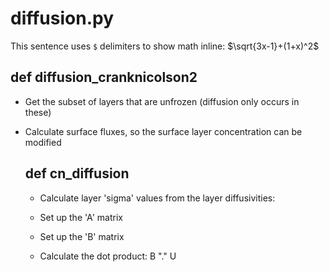 # diffusion.py

This sentence uses `$` delimiters to show math inline:  $\sqrt{3x-1}+(1+x)^2$

## def diffusion_cranknicolson2

  - Get the subset of layers that are unfrozen (diffusion only occurs in these)

  - Calculate surface fluxes, so the surface layer concentration can be modified

    ## def cn_diffusion

      - Calculate layer 'sigma' values from the layer diffusivities:
      
      - Set up the 'A' matrix

      - Set up the 'B' matrix
   
      - Calculate the dot product: B "." U
